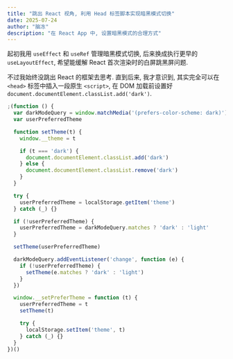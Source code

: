 ```yaml
---
title: "跳出 React 视角, 利用 Head 标签脚本实现暗黑模式切换"
date: 2025-07-24
author: "脑冻"
description: "在 React App 中, 设置暗黑模式的合理方式"
---
```


起初我用 `useEffect` 和 `useRef` 管理暗黑模式切换, 后来换成执行更早的 `useLayoutEffect`, 希望能缓解 React 首次渲染时的白屏跳黑屏问题. 

不过我始终没跳出 React 的框架去思考. 直到后来, 我才意识到, 其实完全可以在 `<head>` 标签中插入一段原生 `<script>`, 在 DOM 加载前设置好 `document.documentElement.classList.add('dark')`. 

```js
;(function () {
  var darkModeQuery = window.matchMedia('(prefers-color-scheme: dark)')
  var userPreferredTheme

  function setTheme(t) {
    window.__theme = t

    if (t === 'dark') {
      document.documentElement.classList.add('dark')
    } else {
      document.documentElement.classList.remove('dark')
    }
  }

  try {
    userPreferredTheme = localStorage.getItem('theme')
  } catch (_) {}

  if (!userPreferredTheme) {
    userPreferredTheme = darkModeQuery.matches ? 'dark' : 'light'
  }

  setTheme(userPreferredTheme)

  darkModeQuery.addEventListener('change', function (e) {
    if (!userPreferredTheme) {
      setTheme(e.matches ? 'dark' : 'light')
    }
  })

  window.__setPreferTheme = function (t) {
    userPreferredTheme = t
    setTheme(t)

    try {
      localStorage.setItem('theme', t)
    } catch (_) {}
  }
})()
```